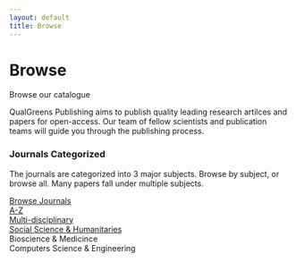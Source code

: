 ```yaml
---
layout: default
title: Browse
---
```


<div class="jumbotron browse">
  <h1 class="display-3">Browse</h1>
  <p class="lead">
    Browse our catalogue
  </p>
</div>

<div class="docs-section container">
    <p class="lead">QualGreens Publishing aims to publish quality leading research artilces and papers for open-access. Our team of fellow scientists and publication teams will guide you through the publishing process.</p>
</div>

<div class="docs-section container">
    <h3 class="display-6">Journals Categorized</h3>
    <p class="lead">The journals are categorized into 3 major subjects. Browse by subject, or browse all. Many papers fall under multiple subjects.</p>
    <div class="row">
        <div class="col-lg-3 h-100">
            <a href="{{ site.baseurl }}/browse/all/">
                <div class="bs-componet">
                    <div class="alert alert-dismissible alert-danger">
                        Browse Journals
                        <br>
                        A-Z
                    </div>
                </div>
            </a>
        </div>
        <div class="col-lg-3 h-100">
            <a href="{{site.baseurl}}/browse/multidisciplinary/">
                <div class="bs-componet">
                    <div class="alert alert-dismissible alert-secondary">
                        Multi-disciplinary<br>
                    </div>
                </div>
            </a>
        </div>
        <div class="col-lg-3 h-100">
            <a href="{{site.baseurl}}/browse/social-science-&-humanitaries/">
                <div class="bs-componet">
                    <div class="alert alert-dismissible alert-warning">
                        Social Science & Humanitaries
                    </div>
                </div>
            </a>
        </div>
        <div class="col-lg-3 h-100">
            <div class="bs-componet">
                <div class="alert alert-dismissible alert-info">
                    Bioscience & Medicince
                </div>
            </div>
        </div>
        <div class="col-lg-3 h-100">
            <div class="bs-componet">
                <div class="alert alert-dismissible alert-success">
                    Computers Science & Engineering
                </div>
            </div>
        </div>
    </div>
</div>